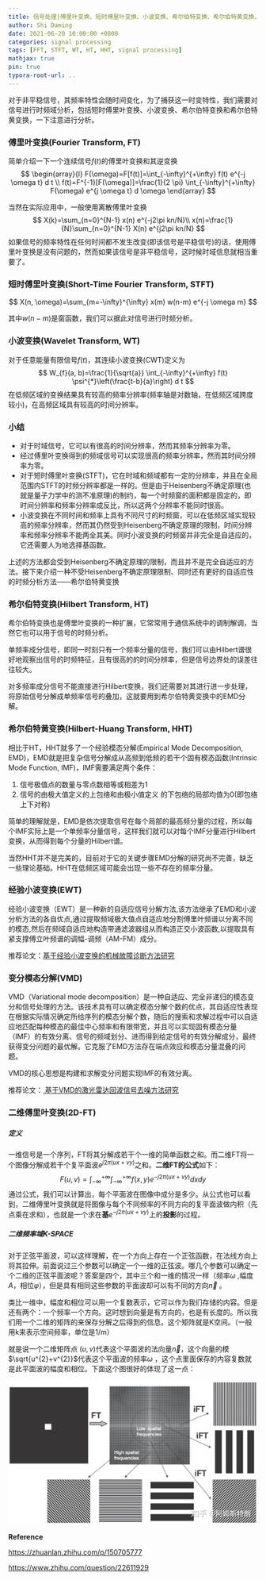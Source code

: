 ```yaml
---
title: 信号处理|傅里叶变换、短时傅里叶变换、小波变换、希尔伯特变换、希尔伯特黄变换、经验小波变换、变分模态分解
author: Shi Daming
date: 2021-06-20 10:00:00 +0800
categories: signal processing
tags: [FFT, STFT, WT, HT, HHT, signal processing]
mathjax: true
pin: true
typora-root-url: ..
---
```




对于非平稳信号，其频率特性会随时间变化，为了捕获这一时变特性，我们需要对信号进行时频域分析，包括短时傅里叶变换、小波变换、希尔伯特变换和希尔伯特黄变换，一下注意进行分析。

### 傅里叶变换(Fourier Transform, FT)

简单介绍一下一个连续信号$f(t)$的傅里叶变换和其逆变换
$$
\begin{array}{l}
F(\omega)=F[f(t)]=\int_{-\infty}^{+\infty} f(t) e^{-j \omega t} d t \\
f(t)=F^{-1}[F(\omega)]=\frac{1}{2 \pi} \int_{-\infty}^{+\infty} F(\omega) e^{j \omega t} d \omega
\end{array}
$$

当然在实际应用中，一般使用离散傅里叶变换
$$
X(k)=\sum_{n=0}^{N-1} x(n) e^{-j2\pi kn/N}\\
x(n)=\frac{1}{N}\sum_{n=0}^{N-1} X(n) e^{j2\pi kn/N}
$$
如果信号的频率特性在任何时间都不发生改变(即该信号是平稳信号)的话，使用傅里叶变换是没有问题的，然而如果该信号是非平稳信号，这时候时域信息就相当重要了。

### 短时傅里叶变换(Short-Time Fourier Transform, STFT)

$$
X(n, \omega)=\sum_{m=-\infty}^{\infty} x(m) w(n-m) e^{-j \omega m}
$$

其中$w(n-m)$是窗函数，我们可以据此对信号进行时频分析。

### 小波变换(Wavelet Transform, WT)

对于任意能量有限信号$f(t)$，其连续小波变换(CWT)定义为
$$
W_{f}(a, b)=\frac{1}{\sqrt{a}} \int_{-\infty}^{+\infty} f(t) \psi^{*}\left(\frac{t-b}{a}\right) d t
$$
在低频区域的变换结果具有较高的频率分辨率(频率轴是对数轴，在低频区域跨度较小)，在高频区域具有较高的时间分辨率。

### 小结

- 对于时域信号，它可以有很高的时间分辨率，然而其频率分辨率为零。
- 经过傅里叶变换得到的频域信号可以实现很高的频率分辨率，然而其时间分辨率为零。
- 对于短时傅里叶变换(STFT)，它在时域和频域都有一定的分辨率，并且在全局范围内STFT的时频分辨率都是一样的。但是由于Heisenberg不确定原理(也就是量子力学中的测不准原理)的制约，每一个时频窗的面积都是固定的，即时间分辨率和频率分辨率成反比，所以这两个分辨率不能同时很高。
- 小波变换在不同时间和频率上具有不同尺寸的时频窗，可以在低频区域实现较高的频率分辨率，然而其仍然受到Heisenberg不确定原理的限制，时间分辨率和频率分辨率不能两全其美。同时小波变换的时频窗并非完全是自适应的，它还需要人为地选择基函数。

上述的方法都会受到Heisenberg不确定原理的限制，而且并不是完全自适应的方法。接下来介绍一种不受Heisenberg不确定原理限制、同时还有更好的自适应性的时频分析方法——希尔伯特黄变换

### 希尔伯特变换(Hilbert Transform, HT)

希尔伯特变换也是傅里叶变换的一种扩展，它常常用于通信系统中的调制解调，当然它也可以用于信号的时频分析。

单频率成分信号，即同一时刻只有一个频率分量的信号，我们可以由Hilbert谱很好地观察出信号的时频特征，且有很高的的时间分辨率，但是信号边界处的误差往往较大。

对多频率成分信号不能直接进行Hilbert变换，我们还需要对其进行进一步处理，将原始信号分解成单频率信号的叠加，这就要用到希尔伯特黄变换中的EMD分解。

### 希尔伯特黄变换(Hilbert-Huang Transform, HHT)

相比于HT，HHT就多了一个经验模态分解(Empirical Mode Decomposition, EMD)，EMD就是把复杂信号分解成从高频到低频的若干个固有模态函数(Intrinsic Mode Function, IMF)，IMF需要满足两个条件：

1. 信号极值点的数量与零点数相等或相差为1
2. 信号的由极大值定义的上包络和由极小值定义 的下包络的局部均值为0(即包络上下对称)

简单的理解就是，EMD是依次提取信号在每个局部的最高频分量的过程，所以每个IMF实际上是一个单频率分量信号，这样我们就可以对每个IMF分量进行Hilbert变换，从而得到每个分量的Hilbert谱。

当然HHT并不是完美的，目前对于它的关键步骤EMD分解的研究尚不完善，缺乏一些理论基础。HHT在低频区域可能会出现一些不存在的频率分量。

### 经验小波变换(EWT)

经验小波变换（EWT）是一种新的自适应信号分解方法,该方法继承了EMD和小波分析方法的各自优点,通过提取频域极大值点自适应地分割傅里叶频谱以分离不同的模态,然后在频域自适应地构造带通滤波器组从而构造正交小波函数,以提取具有紧支撑傅立叶频谱的调幅-调频（AM-FM）成分。

推荐论文：[基于经验小波变换的机械故障诊断方法研究](https://kns.cnki.net/kcms/detail/detail.aspx?dbcode=CJFD&dbname=CJFDLAST2015&filename=YQXB201411003&v=BAME6dADRg3hOUnynmQVUKsxm%25mmd2FjYPYGBRfazqTaU5nsKX1iiwwW3TcNUdsL%25mmd2F2hgO)

### 变分模态分解(VMD)

VMD（Variational mode decomposition）是一种自适应、完全非递归的模态变分和信号处理的方法。该技术具有可以确定模态分解个数的优点，其自适应性表现在根据实际情况确定所给序列的模态分解个数，随后的搜索和求解过程中可以自适应地匹配每种模态的最佳中心频率和有限带宽，并且可以实现固有模态分量（IMF）的有效分离、信号的频域划分、进而得到给定信号的有效分解成分，最终获得变分问题的最优解。它克服了EMD方法存在端点效应和模态分量混叠的问题。

VMD的核心思想是构建和求解变分问题实现IMF的有效分离。

推荐论文：[ 基于VMD的激光雷达回波信号去噪方法研究](https://kns.cnki.net/kcms/detail/detail.aspx?dbcode=CJFD&dbname=CJFDLAST2019&filename=JGHW201811024&v=UsZgNaRI7%25mmd2BXIcXhf68qkQ0zRFSa2mGSVb5rb%25mmd2FL48hZ9plvZdpsKV6H3NsWeyu3YT)

### 二维傅里叶变换(2D-FT)

##### 定义

一维信号是一个序列，FT将其分解成若干个一维的简单函数之和。而二维FT将一个图像分解成若干个复平面波$e^{j 2 \pi(u x+v y)}$之和。**二维FT的公式**如下： 
$$
F(u, v)=\int_{-\infty}^{+\infty} \int_{-\infty}^{+\infty} f(x, y) e^{-j 2 \pi(u x+v y)} d x d y
$$
通过公式，我们可以计算出，每个平面波在图像中成分是多少。从公式也可以看到，二维傅里叶变换就是将图像与每个不同频率的不同方向的复平面波做内积（先点乘在求和），也就是一个求在**基**$e^{-j 2 \pi(u x+v y)}$上的**投影**的过程。

##### **二维频率域K-SPACE**

对于正弦平面波，可以这样理解，在一个方向上存在一个正弦函数，在法线方向上将其拉伸。前面说过三个参数可以确定一个一维的正弦波。哪几个参数可以确定一个二维的正弦平面波呢？答案是四个，其中三个和一维的情况一样（频率$\omega$ ,幅度$A$，相位$\varphi$），但是具有相同这些参数的平面波却可以有不同的方向$\vec{n}$ 。

类比一维中，幅度和相位可以用一个复数表示，它可以作为我们存储的内容。但是还有两个：一个频率一个方向。这时想到向量是有方向的，也是有长度的。所以我们用一个二维的矩阵的来保存分解之后得到的信息。这个矩阵就是K空间。（一般用k来表示空间频率，单位是1/m）

就是说一个二维矩阵点 $(u,v)$代表这个平面波的法向量$\vec{n}$，这个向量的模$\sqrt{u^{2}+v^{2}}$代表这个平面波的频率$\omega$ ，这个点里面保存的内容复数就是此平面波的幅度和相位。下面这个图很好的体现了这一点：

![img](/images/2d-fft.jpg)

**Reference**

https://zhuanlan.zhihu.com/p/150705777

https://www.zhihu.com/question/22611929
